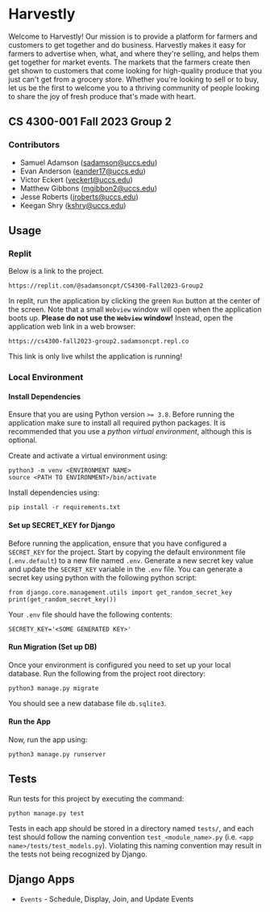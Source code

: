 # Harvestly
Welcome to Harvestly! Our mission is to provide a platform for farmers and customers to get together and do business. Harvestly makes it easy for farmers to advertise when, what, and where they're selling, and helps them get together for market events. The markets that the farmers create then get shown to customers that come looking for high-quality produce that you just can't get from a grocery store. Whether you're looking to sell or to buy, let us be the first to welcome you to a thriving community of people looking to share the joy of fresh produce that's made with heart.

## CS 4300-001 Fall 2023 Group 2
### Contributors
* Samuel Adamson (sadamson@uccs.edu)
* Evan Anderson (eander17@uccs.edu)
* Victor Eckert (veckert@uccs.edu)
* Matthew Gibbons (mgibbon2@uccs.edu)
* Jesse Roberts (jroberts@uccs.edu)
* Keegan Shry (kshry@uccs.edu)



## Usage

### Replit
Below is a link to the project.

```
https://replit.com/@sadamsoncpt/CS4300-Fall2023-Group2
```

In replit, run the application by clicking the green `Run` button at the center of the screen. Note that a small `Webview` window will open when the application boots up. __Please do not use the `Webview` window!__ Instead, open the application web link in a web browser:

```
https://cs4300-fall2023-group2.sadamsoncpt.repl.co
```

This link is only live whilst the application is running!

### Local Environment
#### Install Dependencies
Ensure that you are using Python version `>= 3.8`. Before running the application make sure to install all required python packages. It is recommended that you use a _python virtual environment_, although this is  optional.

Create and activate a virtual environment using:
```
python3 -m venv <ENVIRONMENT NAME>
source <PATH TO ENVIRONMENT>/bin/activate
```

Install dependencies using:
```
pip install -r requirements.txt
```

#### Set up SECRET_KEY for Django
Before running the application, ensure that you have configured a `SECRET_KEY` for the project. Start by copying the default environment file (`.env.default`) to a new file named `.env`. Generate a new secret key value and update the `SECRET_KEY` variable in the `.env` file. You can generate a secret key using python with the following python script:

```
from django.core.management.utils import get_random_secret_key
print(get_random_secret_key())
```

Your `.env` file should have the following contents:
```
SECRETY_KEY='<SOME GENERATED KEY>'
```

#### Run Migration (Set up DB)
Once your environment is configured you need to set up your local database. Run the following from the project root directory:

```
python3 manage.py migrate
```

You should see a new database file `db.sqlite3`.


#### Run the App
Now, run the app using:

```
python3 manage.py runserver
```

## Tests
Run tests for this project by executing the command:

```
python manage.py test
```

Tests in each app should be stored in a directory named `tests/`, and each test should follow the naming convention `test_<module_name>.py` (i.e. `<app name>/tests/test_models.py`). Violating this naming convention may result in the tests not being recognized by Django.

## Django Apps
* `Events` - Schedule, Display, Join, and Update Events

